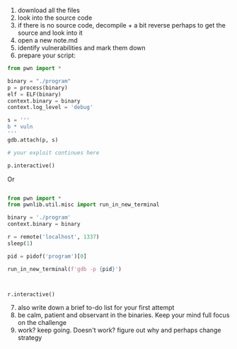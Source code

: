 1. download all the files 
2. look into the source code 
3. if there is no source code, decompile + a bit reverse perhaps to get the source and look into it 
4. open a new note.md 
5. identify vulnerabilities and mark them down 
6. prepare your script:
```py
from pwn import * 

binary = "./program"
p = process(binary)
elf = ELF(binary)
context.binary = binary
context.log_level = 'debug'

s = '''
b * vuln
'''
gdb.attach(p, s)

# your exploit continues here

p.interactive()
```

Or 


```py

from pwn import * 
from pwnlib.util.misc import run_in_new_terminal 

binary = './program'
context.binary = binary 

r = remote('localhost', 1337)
sleep(1)

pid = pidof('program')[0]

run_in_new_terminal(f'gdb -p {pid}')



r.interactive()

```

7. also write down a brief to-do list for your first attempt
8. be calm, patient and observant in the binaries. Keep your mind full focus on the challenge
9.  work? keep going. Doesn't work? figure out why and perhaps change strategy


